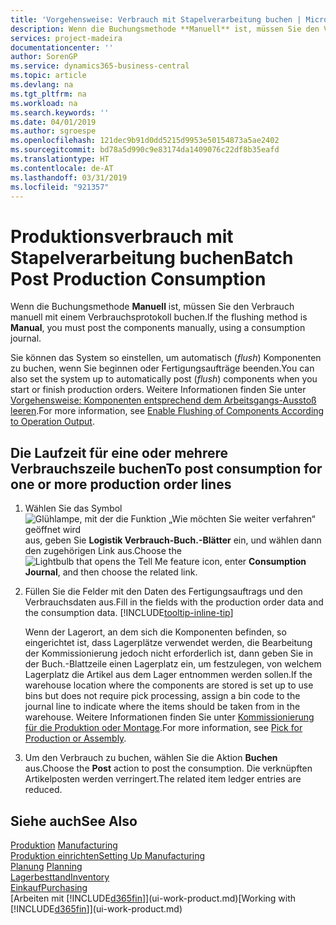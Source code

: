 ```yaml
---
title: 'Vorgehensweise: Verbrauch mit Stapelverarbeitung buchen | Microsoft Docs'
description: Wenn die Buchungsmethode **Manuell** ist, müssen Sie den Verbrauch manuell mit einem Verbrauchsprotokoll buchen.
services: project-madeira
documentationcenter: ''
author: SorenGP
ms.service: dynamics365-business-central
ms.topic: article
ms.devlang: na
ms.tgt_pltfrm: na
ms.workload: na
ms.search.keywords: ''
ms.date: 04/01/2019
ms.author: sgroespe
ms.openlocfilehash: 121dec9b91d0dd5215d9953e50154873a5ae2402
ms.sourcegitcommit: bd78a5d990c9e83174da1409076c22df8b35eafd
ms.translationtype: HT
ms.contentlocale: de-AT
ms.lasthandoff: 03/31/2019
ms.locfileid: "921357"
---
```

# <a name="batch-post-production-consumption"></a><span data-ttu-id="3e4cb-103">Produktionsverbrauch mit Stapelverarbeitung buchen</span><span class="sxs-lookup"><span data-stu-id="3e4cb-103">Batch Post Production Consumption</span></span>
<span data-ttu-id="3e4cb-104">Wenn die Buchungsmethode **Manuell** ist, müssen Sie den Verbrauch manuell mit einem Verbrauchsprotokoll buchen.</span><span class="sxs-lookup"><span data-stu-id="3e4cb-104">If the flushing method is **Manual**, you must post the components manually, using a consumption journal.</span></span>

<span data-ttu-id="3e4cb-105">Sie können das System so einstellen, um automatisch (*flush*) Komponenten zu buchen, wenn Sie beginnen oder Fertigungsaufträge beenden.</span><span class="sxs-lookup"><span data-stu-id="3e4cb-105">You can also set the system up to automatically post (*flush*) components when you start or finish production orders.</span></span> <span data-ttu-id="3e4cb-106">Weitere Informationen finden Sie unter [Vorgehensweise: Komponenten entsprechend dem Arbeitsgangs-Ausstoß leeren](production-how-to-flush-components-according-to-operation-output.md).</span><span class="sxs-lookup"><span data-stu-id="3e4cb-106">For more information, see [Enable Flushing of Components According to Operation Output](production-how-to-flush-components-according-to-operation-output.md).</span></span>

## <a name="to-post-consumption-for-one-or-more-production-order-lines"></a><span data-ttu-id="3e4cb-107">Die Laufzeit für eine oder mehrere Verbrauchszeile buchen</span><span class="sxs-lookup"><span data-stu-id="3e4cb-107">To post consumption for one or more production order lines</span></span>  
1.  <span data-ttu-id="3e4cb-108">Wählen Sie das Symbol ![Glühlampe, mit der die Funktion „Wie möchten Sie weiter verfahren“ geöffnet wird](media/ui-search/search_small.png "Wie möchten Sie weiter verfahren?") aus, geben Sie **Logistik Verbrauch-Buch.-Blätter** ein, und wählen dann den zugehörigen Link aus.</span><span class="sxs-lookup"><span data-stu-id="3e4cb-108">Choose the ![Lightbulb that opens the Tell Me feature](media/ui-search/search_small.png "Tell me what you want to do") icon, enter **Consumption Journal**, and then choose the related link.</span></span>  
2.  <span data-ttu-id="3e4cb-109">Füllen Sie die Felder mit den Daten des Fertigungsauftrags und den Verbrauchsdaten aus.</span><span class="sxs-lookup"><span data-stu-id="3e4cb-109">Fill in the fields with the production order data and the consumption data.</span></span> [!INCLUDE[tooltip-inline-tip](includes/tooltip-inline-tip_md.md)]  

    <span data-ttu-id="3e4cb-110">Wenn der Lagerort, an dem sich die Komponenten befinden, so eingerichtet ist, dass Lagerplätze verwendet werden, die Bearbeitung der Kommissionierung jedoch nicht erforderlich ist, dann geben Sie in der Buch.-Blattzeile einen Lagerplatz ein, um festzulegen, von welchem Lagerplatz die Artikel aus dem Lager entnommen werden sollen.</span><span class="sxs-lookup"><span data-stu-id="3e4cb-110">If the warehouse location where the components are stored is set up to use bins but does not require pick processing, assign a bin code to the journal line to indicate where the items should be taken from in the warehouse.</span></span> <span data-ttu-id="3e4cb-111">Weitere Informationen finden Sie unter [Kommissionierung für die Produktion oder Montage](warehouse-how-to-pick-for-production.md).</span><span class="sxs-lookup"><span data-stu-id="3e4cb-111">For more information, see [Pick for Production or Assembly](warehouse-how-to-pick-for-production.md).</span></span>  
3.  <span data-ttu-id="3e4cb-112">Um den Verbrauch zu buchen, wählen Sie die Aktion **Buchen** aus.</span><span class="sxs-lookup"><span data-stu-id="3e4cb-112">Choose the **Post** action to post the consumption.</span></span> <span data-ttu-id="3e4cb-113">Die verknüpften Artikelposten werden verringert.</span><span class="sxs-lookup"><span data-stu-id="3e4cb-113">The related item ledger entries are reduced.</span></span>

## <a name="see-also"></a><span data-ttu-id="3e4cb-114">Siehe auch</span><span class="sxs-lookup"><span data-stu-id="3e4cb-114">See Also</span></span>  
<span data-ttu-id="3e4cb-115">[Produktion](production-manage-manufacturing.md)  </span><span class="sxs-lookup"><span data-stu-id="3e4cb-115">[Manufacturing](production-manage-manufacturing.md)  </span></span>  
[<span data-ttu-id="3e4cb-116">Produktion einrichten</span><span class="sxs-lookup"><span data-stu-id="3e4cb-116">Setting Up Manufacturing</span></span>](production-configure-production-processes.md)  
<span data-ttu-id="3e4cb-117">[Planung](production-planning.md)    </span><span class="sxs-lookup"><span data-stu-id="3e4cb-117">[Planning](production-planning.md)    </span></span>  
[<span data-ttu-id="3e4cb-118">Lagerbesttand</span><span class="sxs-lookup"><span data-stu-id="3e4cb-118">Inventory</span></span>](inventory-manage-inventory.md)  
[<span data-ttu-id="3e4cb-119">Einkauf</span><span class="sxs-lookup"><span data-stu-id="3e4cb-119">Purchasing</span></span>](purchasing-manage-purchasing.md)  
<span data-ttu-id="3e4cb-120">[Arbeiten mit [!INCLUDE[d365fin](includes/d365fin_md.md)]](ui-work-product.md)</span><span class="sxs-lookup"><span data-stu-id="3e4cb-120">[Working with [!INCLUDE[d365fin](includes/d365fin_md.md)]](ui-work-product.md)</span></span>
